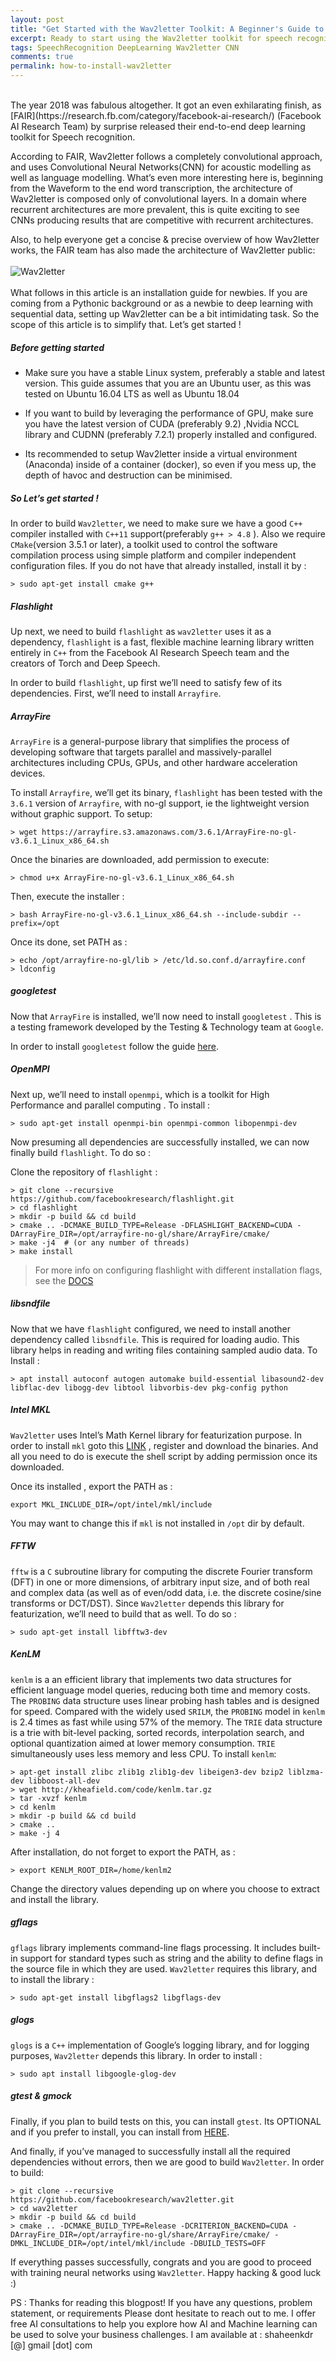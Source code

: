 ```yaml
---
layout: post
title: "Get Started with the Wav2letter Toolkit: A Beginner's Guide to Installing and Configuring Wav2letter"
excerpt: Ready to start using the Wav2letter toolkit for speech recognition? This beginner-friendly guide will help you install and configure Wav2letter quickly and easily, with step-by-step instructions and helpful tips for optimizing your setup. Get started now and take your speech recognition skills to the next level with Wav2letter!
tags: SpeechRecognition DeepLearning Wav2letter CNN
comments: true
permalink: how-to-install-wav2letter
---
```

<br>
The year 2018 was fabulous altogether. It got an even exhilarating finish, as [FAIR](https://research.fb.com/category/facebook-ai-research/) (Facebook AI Research Team) by surprise released their end-to-end deep learning toolkit for Speech recognition.

According to FAIR, Wav2letter follows a completely convolutional approach, and uses Convolutional Neural Networks(CNN) for acoustic modelling as well as language modelling. What’s even more interesting here is, beginning from the Waveform to the end word transcription, the architecture of Wav2letter is composed only of convolutional layers. In a domain where recurrent architectures are more prevalent, this is quite exciting to see CNNs producing results that are competitive with recurrent architectures.

Also, to help everyone get a concise & precise overview of how Wav2letter works, the FAIR team has also made the architecture of Wav2letter public:
<br>
<br>
![Wav2letter](https://raw.githubusercontent.com/shaheenkdr/shaheenkdr.github.io/master/images/arch.png
 "Architecture of Wav2letter")
 <br>
 <br>
 What follows in this article is an installation guide for newbies. If you are coming from a Pythonic background or as a newbie to deep learning with sequential data, setting up Wav2letter can be a bit intimidating task. So the scope of this article is to simplify that. Let’s get started !
 
##### Before getting started 

* Make sure you have a stable Linux system, preferably a stable and latest version. This guide assumes that you are an Ubuntu user, as this was tested on Ubuntu 16.04 LTS as well as Ubuntu 18.04

* If you want to build by leveraging the performance of GPU, make sure you have the latest version of CUDA (preferably 9.2) ,Nvidia NCCL library and CUDNN (preferably 7.2.1) properly installed and configured.

* Its recommended to setup Wav2letter inside a virtual environment (Anaconda) inside of a container (docker), so even if you mess up, the depth of havoc and destruction can be minimised.

##### So Let’s get started !



In order to build `Wav2letter`, we need to make sure we have a good `C++` compiler installed with `C++11` support(preferably `g++ > 4.8` ). Also we require `CMake`(version 3.5.1 or later), a toolkit used to control the software compilation process using simple platform and compiler independent configuration files. If you do not have that already installed, install it by :

```
> sudo apt-get install cmake g++
```

##### Flashlight 

Up next, we need to build `flashlight` as `wav2letter` uses it as a dependency, `flashlight` is a fast, flexible machine learning library written entirely in `C++` from the Facebook AI Research Speech team and the creators of Torch and Deep Speech.

In order to build `flashlight`, up first we’ll need to satisfy few of its dependencies. First, we’ll need to install `Arrayfire`.


##### ArrayFire

`ArrayFire` is a general-purpose library that simplifies the process of developing software that targets parallel and massively-parallel architectures including CPUs, GPUs, and other hardware acceleration devices.

To install `Arrayfire`, we’ll get its binary, `flashlight` has been tested with the `3.6.1` version of `Arrayfire`, with no-gl support, ie the lightweight version without graphic support. To setup:

```
> wget https://arrayfire.s3.amazonaws.com/3.6.1/ArrayFire-no-gl-v3.6.1_Linux_x86_64.sh

```

Once the binaries are downloaded, add permission to execute:

```
> chmod u+x ArrayFire-no-gl-v3.6.1_Linux_x86_64.sh
```

Then, execute the installer :

```
> bash ArrayFire-no-gl-v3.6.1_Linux_x86_64.sh --include-subdir --prefix=/opt

```

Once its done, set PATH as :

```
> echo /opt/arrayfire-no-gl/lib > /etc/ld.so.conf.d/arrayfire.conf
> ldconfig
```

##### googletest

Now that `ArrayFire` is installed, we’ll now need to install `googletest` . This is a testing framework developed by the Testing & Technology team at `Google`.

In order to install `googletest` follow the guide [here](https://www.eriksmistad.no/getting-started-with-google-test-on-ubuntu/).

##### OpenMPI

Next up, we’ll need to install `openmpi`, which is a toolkit for High Performance and parallel computing . To install :


```
> sudo apt-get install openmpi-bin openmpi-common libopenmpi-dev

```

Now presuming all dependencies are successfully installed, we can now finally build `flashlight`. To do so :


Clone the repository of `flashlight` :

```
> git clone --recursive https://github.com/facebookresearch/flashlight.git
> cd flashlight
> mkdir -p build && cd build
> cmake .. -DCMAKE_BUILD_TYPE=Release -DFLASHLIGHT_BACKEND=CUDA -DArrayFire_DIR=/opt/arrayfire-no-gl/share/ArrayFire/cmake/
> make -j4  # (or any number of threads)
> make install
```

> For more info on configuring flashlight with different installation flags, see the [DOCS](https://fl.readthedocs.io/en/latest/installation.html)

##### libsndfile

Now that we have `flashlight` configured, we need to install another dependency called `libsndfile`. This is required for loading audio. This library helps in reading and writing files containing sampled audio data. To Install :


```
> apt install autoconf autogen automake build-essential libasound2-dev libflac-dev libogg-dev libtool libvorbis-dev pkg-config python

```

##### Intel MKL

`Wav2letter` uses Intel’s Math Kernel library for featurization purpose. In order to install `mkl` goto this [LINK](https://software.intel.com/en-us/mkl/choose-download/linux) , register and download the binaries. And all you need to do is execute the shell script by adding permission once its downloaded.

Once its installed , export the PATH as :

```
export MKL_INCLUDE_DIR=/opt/intel/mkl/include 
```

You may want to change this if `mkl` is not installed in `/opt` dir by default.

##### FFTW

`fftw` is a `C` subroutine library for computing the discrete Fourier transform (DFT) in one or more dimensions, of arbitrary input size, and of both real and complex data (as well as of even/odd data, i.e. the discrete cosine/sine transforms or DCT/DST). Since `Wav2letter` depends this library for featurization, we’ll need to build that as well. To do so :

```
> sudo apt-get install libfftw3-dev
```

##### KenLM

`kenlm` is a an efficient library that implements two data structures for efficient language model queries, reducing both time and memory costs. The `PROBING` data structure uses linear probing hash tables and is designed for speed. Compared with the widely used `SRILM`, the `PROBING` model in `kenlm` is 2.4 times as fast while using 57% of the memory. The `TRIE` data structure is a trie with bit-level packing, sorted records, interpolation search, and optional quantization aimed at lower memory consumption. `TRIE` simultaneously uses less memory and less CPU. To install `kenlm`:


```
> apt-get install zlibc zlib1g zlib1g-dev libeigen3-dev bzip2 liblzma-dev libboost-all-dev
> wget http://kheafield.com/code/kenlm.tar.gz
> tar -xvzf kenlm
> cd kenlm
> mkdir -p build && cd build
> cmake ..
> make -j 4
```

After installation, do not forget to export the PATH, as :

```
> export KENLM_ROOT_DIR=/home/kenlm2
```

Change the directory values depending up on where you choose to extract and install the library.

##### gflags

`gflags` library implements command-line flags processing. It includes built-in support for standard types such as string and the ability to define flags in the source file in which they are used. `Wav2letter` requires this library, and to install the library :

```
> sudo apt-get install libgflags2 libgflags-dev

```

##### glogs

`glogs` is a `C++` implementation of Google’s logging library, and for logging purposes, `Wav2letter` depends this library. In order to install :

```
> sudo apt install libgoogle-glog-dev
```

##### gtest & gmock

Finally, if you plan to build tests on this, you can install `gtest`. Its OPTIONAL and if you prefer to install, you can install from [HERE](https://github.com/google/googletest).


And finally, if you’ve managed to successfully install all the required dependencies without errors, then we are good to build `Wav2letter`. In order to build:

```
> git clone --recursive https://github.com/facebookresearch/wav2letter.git
> cd wav2letter
> mkdir -p build && cd build
> cmake .. -DCMAKE_BUILD_TYPE=Release -DCRITERION_BACKEND=CUDA -DArrayFire_DIR=/opt/arrayfire-no-gl/share/ArrayFire/cmake/ -DMKL_INCLUDE_DIR=/opt/intel/mkl/include -DBUILD_TESTS=OFF
```

If everything passes successfully, congrats and you are good to proceed with training neural networks using `Wav2letter`. Happy hacking & good luck :)

<span class="reachout">
PS : Thanks for reading this blogpost! If you have any questions, problem statement, or requirements
Please dont hesitate to reach out to me. I offer free AI consultations to help you explore how AI and
Machine learning can be used to solve your business challenges.
I am available at : shaheenkdr [@] gmail [dot] com
</span>
